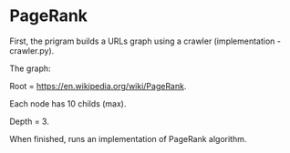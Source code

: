 # PageRank

First, the prigram builds a URLs graph using a crawler (implementation - crawler.py).

The graph:

Root = https://en.wikipedia.org/wiki/PageRank.

Each node has 10 childs (max).

Depth = 3.


When finished, runs an implementation of PageRank algorithm.





